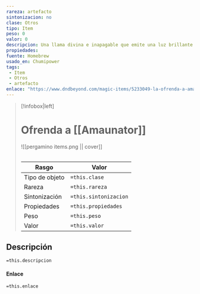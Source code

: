 ```yaml
---
rareza: artefacto
sintonizacion: no
clase: Otros
tipo: Item
peso: 0
valor: 0
descripcion: Una llama divina e inapagable que emite una luz brillante en un radio de 20 pies y una luz tenue en 20 pies adicionales.   Llama de la verdad Cualquier criatura en contacto con el objeto puede gastar su acción en quemar un espacio de conjuro. Al hacerlo, cualquier humanoide de alineamiento malvado, que esté siendo iluminada hasta 20 pies de la esfera y cuyo CR sea menor o igual a la mitad del nivel del hechizo usado, deberá realizar una tirada de salvación de sabiduría CD = 10 + nivel del hechizo usado. Si falla, la criatura quedará stunneada durante 1 ronda. Si la criatura falla por más de 5 al recuperarse, verá la maldad en sus acciones pasadas y su alineamiento cambiara a Bueno.
propiedades: 
fuente: Homebrew
usado_en: Chumipower
tags:
 - Item
 - Otros
 - artefacto
enlace: "https://www.dndbeyond.com/magic-items/5233049-la-ofrenda-a-amaunator"
---
```


> [!infobox|left]
>  # Ofrenda a [[Amaunator]]
> ![[pergamino items.png || cover]]
> ######   
> |Rasgo | Valor |
> | --- | --- |
> | Tipo de objeto| `=this.clase`|
>  | Rareza| `=this.rareza`|
> | Sintonización | `=this.sintonizacion` |
> | Propiedades | `=this.propiedades` |
>  | Peso | `=this.peso` |
> | Valor | `=this.valor` |



## Descripción
`=this.descripcion`

#### Enlace
`=this.enlace` 